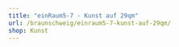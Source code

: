 ```yaml
---
title: "einRaum5-7 - Kunst auf 29qm"
url: /braunschweig/einraum5-7-kunst-auf-29qm/
shop: Kunst
---
```

